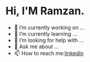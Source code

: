 # Hi, I'M **Ramzan**.



- 🔭 I’m currently working on ...
- 🌱 I’m currently learning ...
- 🤔 I’m looking for help with ...
- 💬 Ask me about ...
- 📫 How to reach me:[linkedin](https://www.linkedin.com/in/ramzankm92/)
